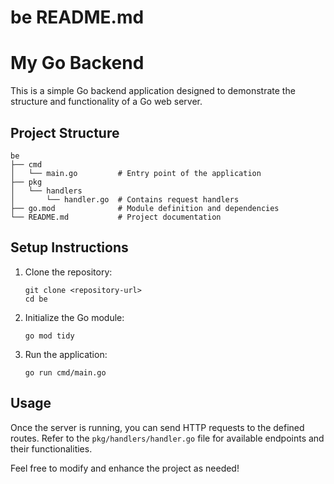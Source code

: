 # be README.md

# My Go Backend

This is a simple Go backend application designed to demonstrate the structure and functionality of a Go web server.

## Project Structure

```
be
├── cmd
│   └── main.go         # Entry point of the application
├── pkg
│   └── handlers
│       └── handler.go  # Contains request handlers
├── go.mod              # Module definition and dependencies
└── README.md           # Project documentation
```

## Setup Instructions

1. Clone the repository:
   ```
   git clone <repository-url>
   cd be
   ```

2. Initialize the Go module:
   ```
   go mod tidy
   ```

3. Run the application:
   ```
   go run cmd/main.go
   ```

## Usage

Once the server is running, you can send HTTP requests to the defined routes. Refer to the `pkg/handlers/handler.go` file for available endpoints and their functionalities.

Feel free to modify and enhance the project as needed!